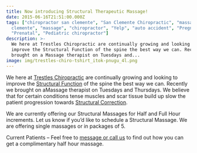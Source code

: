 ```yaml
---
title: Now introducing Structural Therapeutic Massage!
date: 2015-06-16T21:51:00.000Z
tags: ["chiropractor san clemente", "San Clemente Chiropractic", "massage san
  clemente", "massage", "chiropractor", "Yelp", "auto accident", "Pregnancy",
  "Prenatal", "Pediatric chiropractor"]
description: >-
  We here at Trestles Chiropractic are continually growing and looking to
  improve the Structural Function of the spine the best way we can. Recently we
  brought on a Massage therapist on Tuesdays and...
image: img/trestles-chiro-tshirt_itok-pnugu_4l.png
---
```

We here at [](<>)[Trestles Chiropractic](../index.html "Trestles Chiropractic") are continually growing and looking to improve the [](<>)[Structural Function](../what-structural-shift.html "structural shift") of the spine the best way we can. Recently we brought on a[](<>)Massage therapist on Tuesdays and Thursdays. We believe that for certain conditions tense muscles and scar tissue build up slow the patient progression towards[](<>) [Structural Correction](../why-structural-chiropractic.html "Structural Correction").

We are currently offering our Structural Massages for Half and Full Hour increments. Let us know if you’d like to schedule a Structural Massage. We are offering single massages or in packages of 5.

Current Patients – Feel free to [message or call us](../ask-doctor.html "contact us") to find out how you can get a complimentary half hour massage.